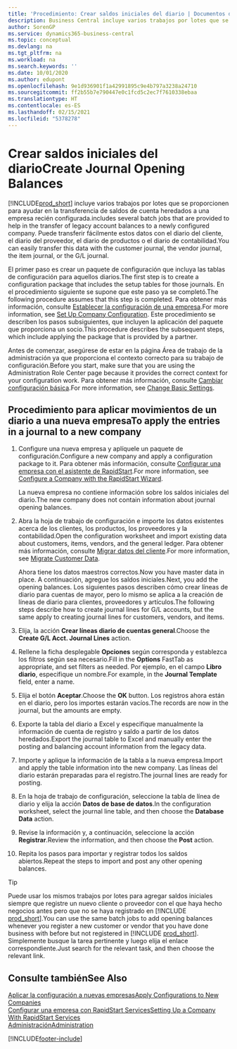 ```yaml
---
title: 'Procedimiento: Crear saldos iniciales del diario | Documentos de Microsoft'
description: Business Central incluye varios trabajos por lotes que se proporcionen para ayudar en la transferencia de saldos de cuenta heredados a una empresa recién configurada. Puede transferir fácilmente estos datos con registros en los diarios.
author: SorenGP
ms.service: dynamics365-business-central
ms.topic: conceptual
ms.devlang: na
ms.tgt_pltfrm: na
ms.workload: na
ms.search.keywords: ''
ms.date: 10/01/2020
ms.author: edupont
ms.openlocfilehash: 9e1d936901f1a42991895c9e4b797a3238a24710
ms.sourcegitcommit: ff2b55b7e790447e0c1fcd5c2ec7f7610338ebaa
ms.translationtype: HT
ms.contentlocale: es-ES
ms.lasthandoff: 02/15/2021
ms.locfileid: "5378278"
---
```

# <a name="create-journal-opening-balances"></a><span data-ttu-id="52928-104">Crear saldos iniciales del diario</span><span class="sxs-lookup"><span data-stu-id="52928-104">Create Journal Opening Balances</span></span>

[!INCLUDE[prod_short](includes/prod_short.md)] <span data-ttu-id="52928-105">incluye varios trabajos por lotes que se proporcionen para ayudar en la transferencia de saldos de cuenta heredados a una empresa recién configurada.</span><span class="sxs-lookup"><span data-stu-id="52928-105">includes several batch jobs that are provided to help in the transfer of legacy account balances to a newly configured company.</span></span> <span data-ttu-id="52928-106">Puede transferir fácilmente estos datos con el diario del cliente, el diario del proveedor, el diario de productos o el diario de contabilidad.</span><span class="sxs-lookup"><span data-stu-id="52928-106">You can easily transfer this data with the customer journal, the vendor journal, the item journal, or the G/L journal.</span></span>

<span data-ttu-id="52928-107">El primer paso es crear un paquete de configuración que incluya las tablas de configuración para aquellos diarios.</span><span class="sxs-lookup"><span data-stu-id="52928-107">The first step is to create a configuration package that includes the setup tables for those journals.</span></span> <span data-ttu-id="52928-108">En el procedimiento siguiente se supone que este paso ya se completó.</span><span class="sxs-lookup"><span data-stu-id="52928-108">The following procedure assumes that this step is completed.</span></span> <span data-ttu-id="52928-109">Para obtener más información, consulte [Establecer la configuración de una empresa](admin-set-up-company-configuration.md).</span><span class="sxs-lookup"><span data-stu-id="52928-109">For more information, see [Set Up Company Configuration](admin-set-up-company-configuration.md).</span></span> <span data-ttu-id="52928-110">Este procedimiento se describen los pasos subsiguientes, que incluyen la aplicación del paquete que proporciona un socio.</span><span class="sxs-lookup"><span data-stu-id="52928-110">This procedure describes the subsequent steps, which include applying the package that is provided by a partner.</span></span>  

<span data-ttu-id="52928-111">Antes de comenzar, asegúrese de estar en la página Área de trabajo de la administración ya que proporciona el contexto correcto para su trabajo de configuración.</span><span class="sxs-lookup"><span data-stu-id="52928-111">Before you start, make sure that you are using the Administration Role Center page because it provides the correct context for your configuration work.</span></span> <span data-ttu-id="52928-112">Para obtener más información, consulte [Cambiar configuración básica](ui-change-basic-settings.md).</span><span class="sxs-lookup"><span data-stu-id="52928-112">For more information, see [Change Basic Settings](ui-change-basic-settings.md).</span></span>

## <a name="to-apply-the-entries-in-a-journal-to-a-new-company"></a><span data-ttu-id="52928-113">Procedimiento para aplicar movimientos de un diario a una nueva empresa</span><span class="sxs-lookup"><span data-stu-id="52928-113">To apply the entries in a journal to a new company</span></span>

1. <span data-ttu-id="52928-114">Configure una nueva empresa y aplíquele un paquete de configuración.</span><span class="sxs-lookup"><span data-stu-id="52928-114">Configure a new company and apply a configuration package to it.</span></span> <span data-ttu-id="52928-115">Para obtener más información, consulte [Configurar una empresa con el asistente de RapidStart](admin-how-to-configure-a-company-with-the-rapidstart-wizard.md).</span><span class="sxs-lookup"><span data-stu-id="52928-115">For more information, see [Configure a Company with the RapidStart Wizard](admin-how-to-configure-a-company-with-the-rapidstart-wizard.md).</span></span>  

    <span data-ttu-id="52928-116">La nueva empresa no contiene información sobre los saldos iniciales del diario.</span><span class="sxs-lookup"><span data-stu-id="52928-116">The new company does not contain information about journal opening balances.</span></span>  

2. <span data-ttu-id="52928-117">Abra la hoja de trabajo de configuración e importe los datos existentes acerca de los clientes, los productos, los proveedores y la contabilidad.</span><span class="sxs-lookup"><span data-stu-id="52928-117">Open the configuration worksheet and import existing data about customers, items, vendors, and the general ledger.</span></span> <span data-ttu-id="52928-118">Para obtener más información, consulte [Migrar datos del cliente](admin-migrate-customer-data.md).</span><span class="sxs-lookup"><span data-stu-id="52928-118">For more information, see [Migrate Customer Data](admin-migrate-customer-data.md).</span></span>  

    <span data-ttu-id="52928-119">Ahora tiene los datos maestros correctos.</span><span class="sxs-lookup"><span data-stu-id="52928-119">Now you have master data in place.</span></span> <span data-ttu-id="52928-120">A continuación, agregue los saldos iniciales.</span><span class="sxs-lookup"><span data-stu-id="52928-120">Next, you add the opening balances.</span></span> <span data-ttu-id="52928-121">Los siguientes pasos describen cómo crear líneas de diario para cuentas de mayor, pero lo mismo se aplica a la creación de líneas de diario para clientes, proveedores y artículos.</span><span class="sxs-lookup"><span data-stu-id="52928-121">The following steps describe how to create journal lines for G/L accounts, but the same apply to creating journal lines for customers, vendors, and items.</span></span>  
3. <span data-ttu-id="52928-122">Elija, la acción **Crear líneas diario de cuentas general**.</span><span class="sxs-lookup"><span data-stu-id="52928-122">Choose the **Create G/L Acct. Journal Lines** action.</span></span>  
4. <span data-ttu-id="52928-123">Rellene la ficha desplegable **Opciones** según corresponda y establezca los filtros según sea necesario.</span><span class="sxs-lookup"><span data-stu-id="52928-123">Fill in the **Options** FastTab as appropriate, and set filters as needed.</span></span> <span data-ttu-id="52928-124">Por ejemplo, en el campo **Libro diario**, especifique un nombre.</span><span class="sxs-lookup"><span data-stu-id="52928-124">For example, in the **Journal Template** field, enter a name.</span></span>  
5. <span data-ttu-id="52928-125">Elija el botón **Aceptar**.</span><span class="sxs-lookup"><span data-stu-id="52928-125">Choose the **OK** button.</span></span> <span data-ttu-id="52928-126">Los registros ahora están en el diario, pero los importes estarán vacíos.</span><span class="sxs-lookup"><span data-stu-id="52928-126">The records are now in the journal, but the amounts are empty.</span></span>  
6. <span data-ttu-id="52928-127">Exporte la tabla del diario a Excel y especifique manualmente la información de cuenta de registro y saldo a partir de los datos heredados.</span><span class="sxs-lookup"><span data-stu-id="52928-127">Export the journal table to Excel and manually enter the posting and balancing account information from the legacy data.</span></span>
7. <span data-ttu-id="52928-128">Importe y aplique la información de la tabla a la nueva empresa.</span><span class="sxs-lookup"><span data-stu-id="52928-128">Import and apply the table information into the new company.</span></span> <span data-ttu-id="52928-129">Las líneas del diario estarán preparadas para el registro.</span><span class="sxs-lookup"><span data-stu-id="52928-129">The journal lines are ready for posting.</span></span>  
8. <span data-ttu-id="52928-130">En la hoja de trabajo de configuración, seleccione la tabla de línea de diario y elija la acción **Datos de base de datos**.</span><span class="sxs-lookup"><span data-stu-id="52928-130">In the configuration worksheet, select the journal line table, and then choose the **Database Data** action.</span></span>  
9. <span data-ttu-id="52928-131">Revise la información y, a continuación, seleccione la acción **Registrar**.</span><span class="sxs-lookup"><span data-stu-id="52928-131">Review the information, and then choose the **Post** action.</span></span>  
10. <span data-ttu-id="52928-132">Repita los pasos para importar y registrar todos los saldos abiertos.</span><span class="sxs-lookup"><span data-stu-id="52928-132">Repeat the steps to import and post any other opening balances.</span></span>  

> [!TIP]
> <span data-ttu-id="52928-133">Puede usar los mismos trabajos por lotes para agregar saldos iniciales siempre que registre un nuevo cliente o proveedor con el que haya hecho negocios antes pero que no se haya registrado en [!INCLUDE [prod_short](includes/prod_short.md)].</span><span class="sxs-lookup"><span data-stu-id="52928-133">You can use the same batch jobs to add opening balances whenever you register a new customer or vendor that you have done business with before but not registered in [!INCLUDE [prod_short](includes/prod_short.md)].</span></span> <span data-ttu-id="52928-134">Simplemente busque la tarea pertinente y luego elija el enlace correspondiente.</span><span class="sxs-lookup"><span data-stu-id="52928-134">Just search for the relevant task, and then choose the relevant link.</span></span>

## <a name="see-also"></a><span data-ttu-id="52928-135">Consulte también</span><span class="sxs-lookup"><span data-stu-id="52928-135">See Also</span></span>

[<span data-ttu-id="52928-136">Aplicar la configuración a nuevas empresas</span><span class="sxs-lookup"><span data-stu-id="52928-136">Apply Configurations to New Companies</span></span>](admin-apply-configuration-to-new-companies.md)  
[<span data-ttu-id="52928-137">Configurar una empresa con RapidStart Services</span><span class="sxs-lookup"><span data-stu-id="52928-137">Setting Up a Company With RapidStart Services</span></span>](admin-set-up-a-company-with-rapidstart.md)  
[<span data-ttu-id="52928-138">Administración</span><span class="sxs-lookup"><span data-stu-id="52928-138">Administration</span></span>](admin-setup-and-administration.md)  


[!INCLUDE[footer-include](includes/footer-banner.md)]